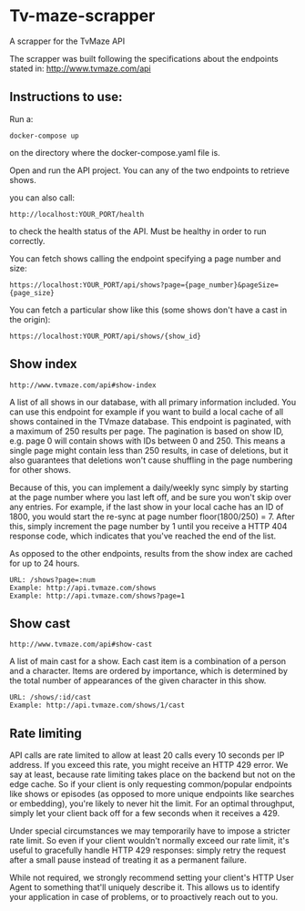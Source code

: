 # Tv-maze-scrapper

A scrapper for the TvMaze API

The scrapper was built following the specifications about the endpoints stated in: http://www.tvmaze.com/api

## Instructions to use:

Run a: 
```
docker-compose up
```
on the directory where the docker-compose.yaml file is.

Open and run the API project. You can any of the two endpoints to retrieve shows.

you can also call: 

```
http://localhost:YOUR_PORT/health 
```

to check the health status of the API. Must be healthy in order to run correctly.

You can fetch shows calling the endpoint specifying a page number and size:

```
https://localhost:YOUR_PORT/api/shows?page={page_number}&pageSize={page_size}
```

You can fetch a particular show like this (some shows don't have a cast in the origin):

```
https://localhost:YOUR_PORT/api/shows/{show_id}
```

## Show index
```
http://www.tvmaze.com/api#show-index
```

A list of all shows in our database, with all primary information included. You can use this endpoint for example if you want to build a local cache of all shows contained in the TVmaze database. This endpoint is paginated, with a maximum of 250 results per page. The pagination is based on show ID, e.g. page 0 will contain shows with IDs between 0 and 250. This means a single page might contain less than 250 results, in case of deletions, but it also guarantees that deletions won't cause shuffling in the page numbering for other shows.

Because of this, you can implement a daily/weekly sync simply by starting at the page number where you last left off, and be sure you won't skip over any entries. For example, if the last show in your local cache has an ID of 1800, you would start the re-sync at page number floor(1800/250) = 7. After this, simply increment the page number by 1 until you receive a HTTP 404 response code, which indicates that you've reached the end of the list.

As opposed to the other endpoints, results from the show index are cached for up to 24 hours.

```
URL: /shows?page=:num
Example: http://api.tvmaze.com/shows
Example: http://api.tvmaze.com/shows?page=1
```

## Show cast
```
http://www.tvmaze.com/api#show-cast
```
A list of main cast for a show. Each cast item is a combination of a person and a character. Items are ordered by importance, which is determined by the total number of appearances of the given character in this show.

```
URL: /shows/:id/cast
Example: http://api.tvmaze.com/shows/1/cast
```

## Rate limiting

API calls are rate limited to allow at least 20 calls every 10 seconds per IP address. If you exceed this rate, you might receive an HTTP 429 error. We say at least, because rate limiting takes place on the backend but not on the edge cache. So if your client is only requesting common/popular endpoints like shows or episodes (as opposed to more unique endpoints like searches or embedding), you're likely to never hit the limit. For an optimal throughput, simply let your client back off for a few seconds when it receives a 429.

Under special circumstances we may temporarily have to impose a stricter rate limit. So even if your client wouldn't normally exceed our rate limit, it's useful to gracefully handle HTTP 429 responses: simply retry the request after a small pause instead of treating it as a permanent failure.

While not required, we strongly recommend setting your client's HTTP User Agent to something that'll uniquely describe it. This allows us to identify your application in case of problems, or to proactively reach out to you.
